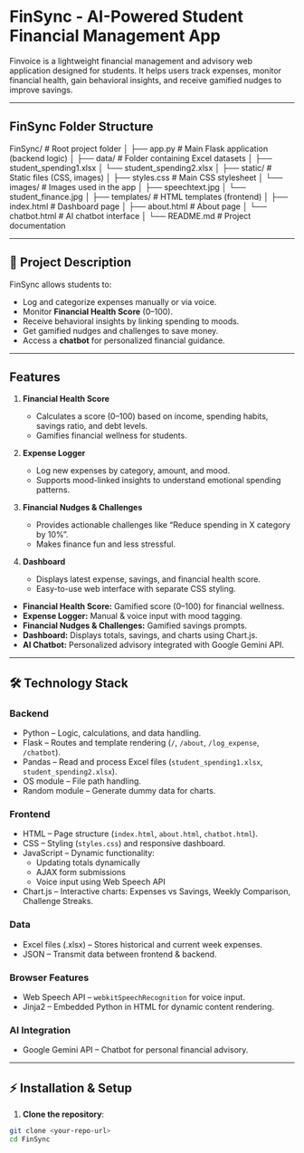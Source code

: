 # FinSync - AI-Powered Student Financial Management App

Finvoice is a lightweight financial management and advisory web application designed for students. It helps users track expenses, monitor financial health, gain behavioral insights, and receive gamified nudges to improve savings.

---

## **FinSync Folder Structure**
FinSync/                       # Root project folder
│
├── app.py                     # Main Flask application (backend logic)
│
├── data/                      # Folder containing Excel datasets
│   ├── student_spending1.xlsx
│   └── student_spending2.xlsx
│
├── static/                    # Static files (CSS, images)
│   ├── styles.css             # Main CSS stylesheet
│   └── images/                # Images used in the app
│       ├── speechtext.jpg
│       └── student_finance.jpg
│
├── templates/                 # HTML templates (frontend)
│   ├── index.html             # Dashboard page
│   ├── about.html             # About page
│   └── chatbot.html           # AI chatbot interface
│
└── README.md                  # Project documentation

---

## **📄 Project Description**

FinSync allows students to:  
- Log and categorize expenses manually or via voice.  
- Monitor **Financial Health Score** (0–100).  
- Receive behavioral insights by linking spending to moods.  
- Get gamified nudges and challenges to save money.  
- Access a **chatbot** for personalized financial guidance.

---

## **Features**

1. **Financial Health Score**
   - Calculates a score (0–100) based on income, spending habits, savings ratio, and debt levels.
   - Gamifies financial wellness for students.

2. **Expense Logger**
   - Log new expenses by category, amount, and mood.
   - Supports mood-linked insights to understand emotional spending patterns.

3. **Financial Nudges & Challenges**
   - Provides actionable challenges like “Reduce spending in X category by 10%”.
   - Makes finance fun and less stressful.

4. **Dashboard**
   - Displays latest expense, savings, and financial health score.
   - Easy-to-use web interface with separate CSS styling.

- **Financial Health Score:** Gamified score (0–100) for financial wellness.  
- **Expense Logger:** Manual & voice input with mood tagging.  
- **Financial Nudges & Challenges:** Gamified savings prompts.  
- **Dashboard:** Displays totals, savings, and charts using Chart.js.  
- **AI Chatbot:** Personalized advisory integrated with Google Gemini API.  
---

## **🛠 Technology Stack**

### **Backend**
- Python – Logic, calculations, and data handling.  
- Flask – Routes and template rendering (`/`, `/about`, `/log_expense`, `/chatbot`).  
- Pandas – Read and process Excel files (`student_spending1.xlsx`, `student_spending2.xlsx`).  
- OS module – File path handling.  
- Random module – Generate dummy data for charts.

### **Frontend**
- HTML – Page structure (`index.html`, `about.html`, `chatbot.html`).  
- CSS – Styling (`styles.css`) and responsive dashboard.  
- JavaScript – Dynamic functionality:
  - Updating totals dynamically
  - AJAX form submissions
  - Voice input using Web Speech API
- Chart.js – Interactive charts: Expenses vs Savings, Weekly Comparison, Challenge Streaks.

### **Data**
- Excel files (.xlsx) – Stores historical and current week expenses.  
- JSON – Transmit data between frontend & backend.

### **Browser Features**
- Web Speech API – `webkitSpeechRecognition` for voice input.  
- Jinja2 – Embedded Python in HTML for dynamic content rendering.

### **AI Integration**
- Google Gemini API – Chatbot for personal financial advisory.

---

## **⚡ Installation & Setup**

1. **Clone the repository**:
```bash
git clone <your-repo-url>
cd FinSync


